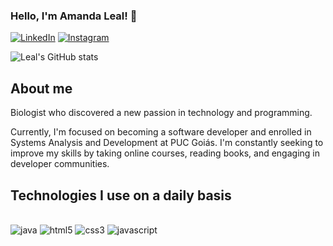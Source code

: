 ### Hello, I'm Amanda Leal! 👋

[![LinkedIn](https://img.shields.io/badge/LinkedIn-0077B5?style=for-the-badge&logo=linkedin&logoColor=white)](https://www.linkedin.com/in/amanda-l-75b327257?lipi=urn%3Ali%3Apage%3Ad_flagship3_profile_view_base_contact_details%3BbKWw%2FHCcSMm6IF77q0KRcQ%3D%3D) [![Instagram](https://img.shields.io/badge/Instagram-E4405F?style=for-the-badge&logo=instagram&logoColor=white)](https://www.instagram.com/amndleal/)


![Leal's GitHub stats](https://github-readme-stats.vercel.app/api?username=httpamanda&show_icons=true&theme=cobalt)

## About me
Biologist who discovered a new passion in technology and programming.

Currently, I'm focused on becoming a software developer and enrolled in Systems Analysis and Development at PUC Goiás. I'm constantly seeking to improve my skills by taking online courses, reading books, and engaging in developer communities.

## Technologies I use on a daily basis

<div style="display: inline_block"><br/>
    <img alt="java" src="https://img.shields.io/badge/Java-ED8B00?style=for-the-badge&logo=openjdk&logoColor=white" />
    <img alt="html5" src="https://img.shields.io/badge/HTML5-E34F26?style=for-the-badge&logo=html5&logoColor=white" />
    <img alt="css3" src="https://img.shields.io/badge/CSS3-1572B6?style=for-the-badge&logo=css3&logoColor=white" />
    <img alt="javascript" src="https://img.shields.io/badge/JavaScript-F7DF1E?style=for-the-badge&logo=javascript&logoColor=black" />
</div>
